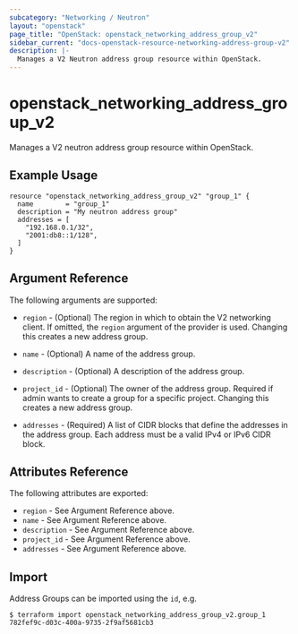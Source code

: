 ```yaml
---
subcategory: "Networking / Neutron"
layout: "openstack"
page_title: "OpenStack: openstack_networking_address_group_v2"
sidebar_current: "docs-openstack-resource-networking-address-group-v2"
description: |-
  Manages a V2 Neutron address group resource within OpenStack.
---
```


# openstack\_networking\_address\_group\_v2

Manages a V2 neutron address group resource within OpenStack.

## Example Usage

```hcl
resource "openstack_networking_address_group_v2" "group_1" {
  name        = "group_1"
  description = "My neutron address group"
  addresses = [
    "192.168.0.1/32",
    "2001:db8::1/128",
  ]
}
```

## Argument Reference

The following arguments are supported:

* `region` - (Optional) The region in which to obtain the V2 networking client.
  If omitted, the `region` argument of the provider is used. Changing this
  creates a new address group.

* `name` - (Optional) A name of the address group.

* `description` - (Optional) A description of the address group.

* `project_id` - (Optional) The owner of the address group. Required if admin
  wants to create a group for a specific project. Changing this creates a new
  address group.

* `addresses` - (Required) A list of CIDR blocks that define the addresses in
  the address group. Each address must be a valid IPv4 or IPv6 CIDR block.

## Attributes Reference

The following attributes are exported:

* `region` - See Argument Reference above.
* `name` - See Argument Reference above.
* `description` - See Argument Reference above.
* `project_id` - See Argument Reference above.
* `addresses` - See Argument Reference above.

## Import

Address Groups can be imported using the `id`, e.g.

```
$ terraform import openstack_networking_address_group_v2.group_1 782fef9c-d03c-400a-9735-2f9af5681cb3
```
